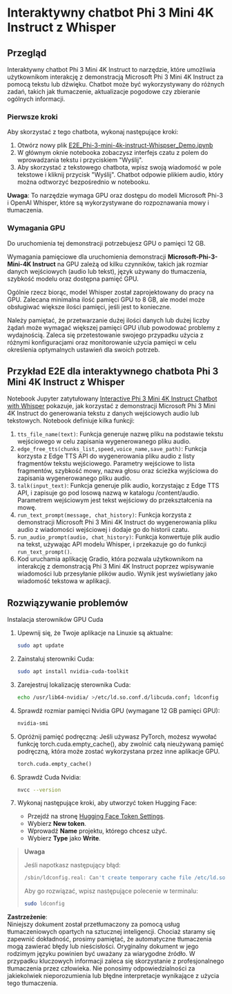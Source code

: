 # Interaktywny chatbot Phi 3 Mini 4K Instruct z Whisper

## Przegląd

Interaktywny chatbot Phi 3 Mini 4K Instruct to narzędzie, które umożliwia użytkownikom interakcję z demonstracją Microsoft Phi 3 Mini 4K Instruct za pomocą tekstu lub dźwięku. Chatbot może być wykorzystywany do różnych zadań, takich jak tłumaczenie, aktualizacje pogodowe czy zbieranie ogólnych informacji.

### Pierwsze kroki

Aby skorzystać z tego chatbota, wykonaj następujące kroki:

1. Otwórz nowy plik [E2E_Phi-3-mini-4k-instruct-Whispser_Demo.ipynb](https://github.com/microsoft/Phi-3CookBook/blob/main/code/06.E2E/E2E_Phi-3-mini-4k-instruct-Whispser_Demo.ipynb)
2. W głównym oknie notebooka zobaczysz interfejs czatu z polem do wprowadzania tekstu i przyciskiem "Wyślij".
3. Aby skorzystać z tekstowego chatbota, wpisz swoją wiadomość w pole tekstowe i kliknij przycisk "Wyślij". Chatbot odpowie plikiem audio, który można odtworzyć bezpośrednio w notebooku.

**Uwaga**: To narzędzie wymaga GPU oraz dostępu do modeli Microsoft Phi-3 i OpenAI Whisper, które są wykorzystywane do rozpoznawania mowy i tłumaczenia.

### Wymagania GPU

Do uruchomienia tej demonstracji potrzebujesz GPU o pamięci 12 GB.

Wymagania pamięciowe dla uruchomienia demonstracji **Microsoft-Phi-3-Mini-4K Instruct** na GPU zależą od kilku czynników, takich jak rozmiar danych wejściowych (audio lub tekst), język używany do tłumaczenia, szybkość modelu oraz dostępna pamięć GPU.

Ogólnie rzecz biorąc, model Whisper został zaprojektowany do pracy na GPU. Zalecana minimalna ilość pamięci GPU to 8 GB, ale model może obsługiwać większe ilości pamięci, jeśli jest to konieczne.

Należy pamiętać, że przetwarzanie dużej ilości danych lub dużej liczby żądań może wymagać większej pamięci GPU i/lub powodować problemy z wydajnością. Zaleca się przetestowanie swojego przypadku użycia z różnymi konfiguracjami oraz monitorowanie użycia pamięci w celu określenia optymalnych ustawień dla swoich potrzeb.

## Przykład E2E dla interaktywnego chatbota Phi 3 Mini 4K Instruct z Whisper

Notebook Jupyter zatytułowany [Interactive Phi 3 Mini 4K Instruct Chatbot with Whisper](https://github.com/microsoft/Phi-3CookBook/blob/main/code/06.E2E/E2E_Phi-3-mini-4k-instruct-Whispser_Demo.ipynb) pokazuje, jak korzystać z demonstracji Microsoft Phi 3 Mini 4K Instruct do generowania tekstu z danych wejściowych audio lub tekstowych. Notebook definiuje kilka funkcji:

1. `tts_file_name(text)`: Funkcja generuje nazwę pliku na podstawie tekstu wejściowego w celu zapisania wygenerowanego pliku audio.
2. `edge_free_tts(chunks_list,speed,voice_name,save_path)`: Funkcja korzysta z Edge TTS API do wygenerowania pliku audio z listy fragmentów tekstu wejściowego. Parametry wejściowe to lista fragmentów, szybkość mowy, nazwa głosu oraz ścieżka wyjściowa do zapisania wygenerowanego pliku audio.
3. `talk(input_text)`: Funkcja generuje plik audio, korzystając z Edge TTS API, i zapisuje go pod losową nazwą w katalogu /content/audio. Parametrem wejściowym jest tekst wejściowy do przekształcenia na mowę.
4. `run_text_prompt(message, chat_history)`: Funkcja korzysta z demonstracji Microsoft Phi 3 Mini 4K Instruct do wygenerowania pliku audio z wiadomości wejściowej i dodaje go do historii czatu.
5. `run_audio_prompt(audio, chat_history)`: Funkcja konwertuje plik audio na tekst, używając API modelu Whisper, i przekazuje go do funkcji `run_text_prompt()`.
6. Kod uruchamia aplikację Gradio, która pozwala użytkownikom na interakcję z demonstracją Phi 3 Mini 4K Instruct poprzez wpisywanie wiadomości lub przesyłanie plików audio. Wynik jest wyświetlany jako wiadomość tekstowa w aplikacji.

## Rozwiązywanie problemów

Instalacja sterowników GPU Cuda

1. Upewnij się, że Twoje aplikacje na Linuxie są aktualne:

    ```bash
    sudo apt update
    ```

2. Zainstaluj sterowniki Cuda:

    ```bash
    sudo apt install nvidia-cuda-toolkit
    ```

3. Zarejestruj lokalizację sterownika Cuda:

    ```bash
    echo /usr/lib64-nvidia/ >/etc/ld.so.conf.d/libcuda.conf; ldconfig
    ```

4. Sprawdź rozmiar pamięci Nvidia GPU (wymagane 12 GB pamięci GPU):

    ```bash
    nvidia-smi
    ```

5. Opróżnij pamięć podręczną: Jeśli używasz PyTorch, możesz wywołać funkcję torch.cuda.empty_cache(), aby zwolnić całą nieużywaną pamięć podręczną, która może zostać wykorzystana przez inne aplikacje GPU.

    ```python
    torch.cuda.empty_cache() 
    ```

6. Sprawdź Cuda Nvidia:

    ```bash
    nvcc --version
    ```

7. Wykonaj następujące kroki, aby utworzyć token Hugging Face:

    - Przejdź na stronę [Hugging Face Token Settings](https://huggingface.co/settings/tokens?WT.mc_id=aiml-137032-kinfeylo).
    - Wybierz **New token**.
    - Wprowadź **Name** projektu, którego chcesz użyć.
    - Wybierz **Type** jako **Write**.

> **Uwaga**
>
> Jeśli napotkasz następujący błąd:
>
> ```bash
> /sbin/ldconfig.real: Can't create temporary cache file /etc/ld.so.cache~: Permission denied 
> ```
>
> Aby go rozwiązać, wpisz następujące polecenie w terminalu:
>
> ```bash
> sudo ldconfig
> ```

**Zastrzeżenie**:  
Niniejszy dokument został przetłumaczony za pomocą usług tłumaczeniowych opartych na sztucznej inteligencji. Chociaż staramy się zapewnić dokładność, prosimy pamiętać, że automatyczne tłumaczenia mogą zawierać błędy lub nieścisłości. Oryginalny dokument w jego rodzimym języku powinien być uważany za wiarygodne źródło. W przypadku kluczowych informacji zaleca się skorzystanie z profesjonalnego tłumaczenia przez człowieka. Nie ponosimy odpowiedzialności za jakiekolwiek nieporozumienia lub błędne interpretacje wynikające z użycia tego tłumaczenia.
